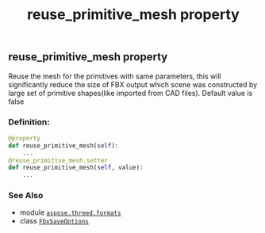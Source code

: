 ﻿---
title: reuse_primitive_mesh property
second_title: Aspose.3D for Python via .NET API References
description: 
type: docs
weight: 140
url: /aspose.threed.formats/fbxsaveoptions/reuse_primitive_mesh/
is_root: false
---

## reuse_primitive_mesh property


Reuse the mesh for the primitives with same parameters, this will significantly reduce the size of FBX output which scene was constructed by large set of primitive shapes(like imported from CAD files).
Default value is false
### Definition:
```python
@property
def reuse_primitive_mesh(self):
    ...
@reuse_primitive_mesh.setter
def reuse_primitive_mesh(self, value):
    ...
```

### See Also
* module [`aspose.threed.formats`](../../)
* class [`FbxSaveOptions`](/3d/python-net/aspose.threed.formats/fbxsaveoptions)
